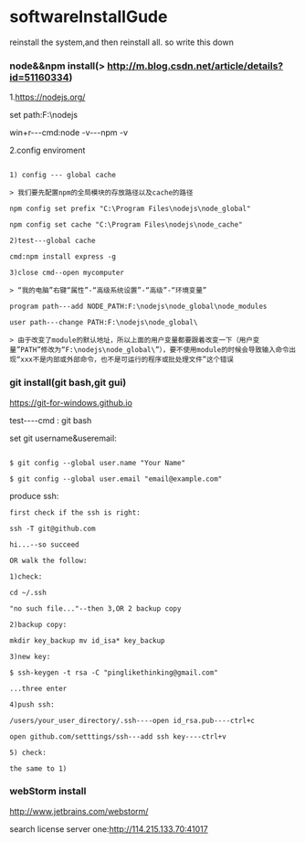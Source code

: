 # softwareInstallGude
reinstall the system,and then reinstall all. so write this down

### node&&npm install(> http://m.blog.csdn.net/article/details?id=51160334)

1.https://nodejs.org/

set path:F:\nodejs

win+r---cmd:node -v---npm -v


2.config enviroment

```

1) config --- global cache

> 我们要先配置npm的全局模块的存放路径以及cache的路径

npm config set prefix "C:\Program Files\nodejs\node_global"

npm config set cache "C:\Program Files\nodejs\node_cache"

2)test---global cache

cmd:npm install express -g

3)close cmd--open mycomputer 

> “我的电脑”右键“属性”-“高级系统设置”-“高级”-“环境变量”

program path---add NODE_PATH:F:\nodejs\node_global\node_modules

user path---change PATH:F:\nodejs\node_global\

> 由于改变了module的默认地址，所以上面的用户变量都要跟着改变一下（用户变量”PATH”修改为“F:\nodejs\node_global\”），要不使用module的时候会导致输入命令出现“xxx不是内部或外部命令，也不是可运行的程序或批处理文件”这个错误

```


### git install(git bash,git gui)

https://git-for-windows.github.io

test----cmd : git bash

set git username&useremail:

```

$ git config --global user.name "Your Name"

$ git config --global user.email "email@example.com"

```

produce ssh:

```
first check if the ssh is right:

ssh -T git@github.com

hi...--so succeed

OR walk the follow:

1)check:

cd ~/.ssh

"no such file..."--then 3,OR 2 backup copy

2)backup copy:

mkdir key_backup mv id_isa* key_backup

3)new key:

$ ssh-keygen -t rsa -C "pinglikethinking@gmail.com"

...three enter

4)push ssh:

/users/your_user_directory/.ssh----open id_rsa.pub----ctrl+c

open github.com/setttings/ssh---add ssh key----ctrl+v

5) check:

the same to 1)
```


### webStorm install

http://www.jetbrains.com/webstorm/

search license server one:http://114.215.133.70:41017


